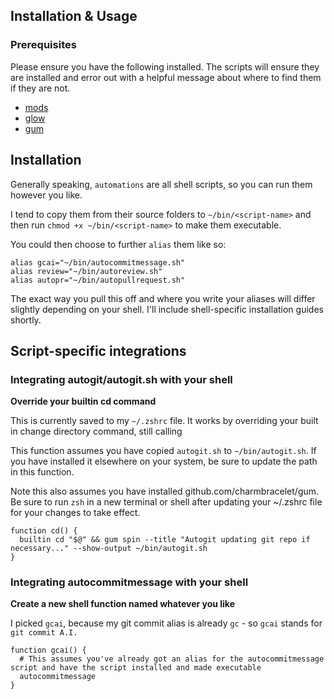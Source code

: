 
## Installation & Usage

### Prerequisites

Please ensure you have the following installed. The scripts will ensure they are installed and error out with a helpful message about where to find them if they are not.

* [mods](https://github.com/charmbracelet/mods)
* [glow](https://github.com/charmbracelet/glow) 
* [gum](https://github.com/charmbracelet/gum) 

## Installation 

Generally speaking, `automations` are all shell scripts, so you can run them however you like. 

I tend to copy them from their source folders to `~/bin/<script-name>` and then run `chmod +x ~/bin/<script-name>` to make them executable.

You could then choose to further `alias` them like so:

```
alias gcai="~/bin/autocommitmessage.sh"
alias review="~/bin/autoreview.sh"
alias autopr="~/bin/autopullrequest.sh"
```
The exact way you pull this off and where you write your aliases will differ slightly depending on your shell. I'll include shell-specific installation guides shortly.

## Script-specific integrations

### Integrating autogit/autogit.sh with your shell 

**Override your builtin cd command**

This is currently saved to my `~/.zshrc` file. It works by overriding your built in change directory command, still calling 

This function assumes you have copied `autogit.sh` to `~/bin/autogit.sh`. If you have installed it elsewhere on your system, be sure to update the path in this function.

Note this also assumes you have installed github.com/charmbracelet/gum. Be sure to run `zsh` in a new terminal or shell after updating your ~/.zshrc file for your changes to take effect.

```
function cd() {
  builtin cd "$@" && gum spin --title "Autogit updating git repo if necessary..." --show-output ~/bin/autogit.sh
}
```
### Integrating autocommitmessage with your shell

**Create a new shell function named whatever you like**

I picked `gcai`, because my git commit alias is already `gc` - so `gcai` stands for `git commit A.I.`

```
function gcai() {
  # This assumes you've already got an alias for the autocommitmessage script and have the script installed and made executable
  autocommitmessage 
}
```
